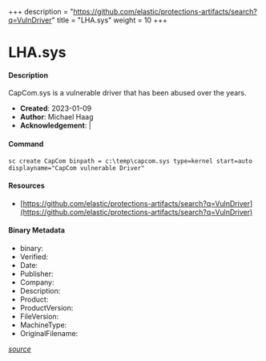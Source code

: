 +++
description = "https://github.com/elastic/protections-artifacts/search?q=VulnDriver"
title = "LHA.sys"
weight = 10
+++

# LHA.sys

#### Description

CapCom.sys is a vulnerable driver that has been abused over the years.

- **Created**: 2023-01-09
- **Author**: Michael Haag
- **Acknowledgement**:  | [](https://twitter.com/)

#### Command

```
sc create CapCom binpath = c:\temp\capcom.sys type=kernel start=auto displayname="CapCom vulnerable Driver"
```

#### Resources


* [https://github.com/elastic/protections-artifacts/search?q=VulnDriver](https://github.com/elastic/protections-artifacts/search?q=VulnDriver)



#### Binary Metadata

- binary: 
- Verified: 
- Date: 
- Publisher: 
- Company: 
- Description: 
- Product: 
- ProductVersion: 
- FileVersion: 
- MachineType: 
- OriginalFilename: 

[*source*](https://github.com/magicsword-io/LOLDrivers/tree/main/yaml/lha.sys.yml)
